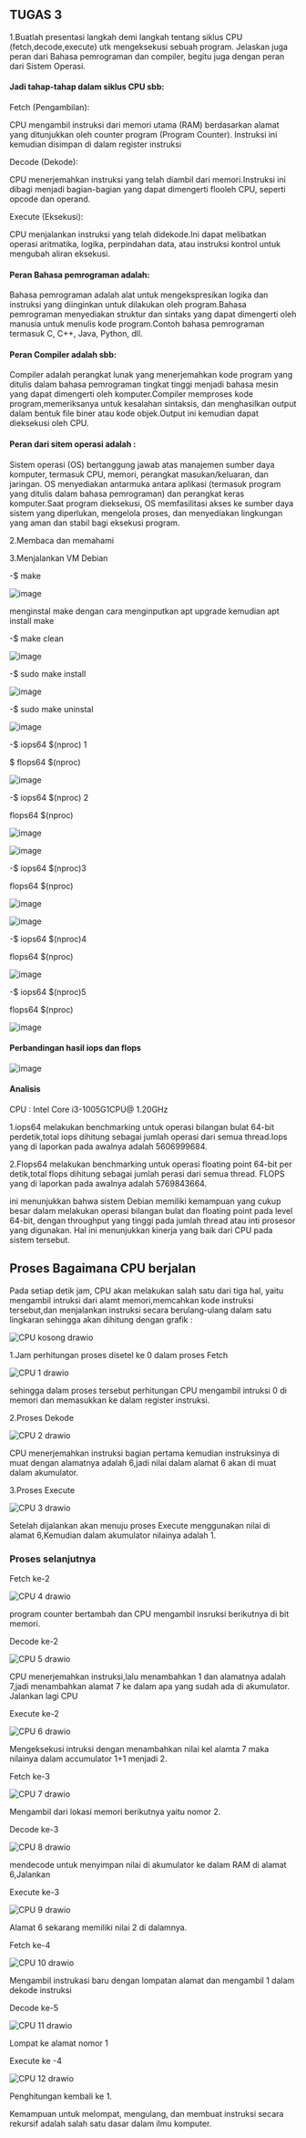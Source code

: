 ## TUGAS 3

1.Buatlah presentasi langkah demi langkah tentang siklus CPU (fetch,decode,execute) utk mengeksekusi sebuah program. Jelaskan juga peran dari Bahasa pemrograman dan compiler, begitu juga dengan peran dari Sistem Operasi.

#### Jadi tahap-tahap dalam siklus CPU sbb:

Fetch (Pengambilan):
 
CPU mengambil instruksi dari memori utama (RAM) berdasarkan alamat yang ditunjukkan oleh counter program (Program Counter).
Instruksi ini kemudian disimpan di dalam register instruksi 
        
Decode (Dekode):

CPU menerjemahkan instruksi yang telah diambil dari memori.Instruksi ini dibagi menjadi bagian-bagian yang dapat dimengerti flooleh CPU, seperti opcode dan operand.

Execute (Eksekusi):
        
CPU menjalankan instruksi yang telah didekode.Ini dapat melibatkan operasi aritmatika, logika, perpindahan data, atau instruksi kontrol untuk mengubah aliran eksekusi.

        
#### Peran Bahasa pemrograman adalah:

Bahasa pemrograman adalah alat untuk mengekspresikan logika dan instruksi yang diinginkan untuk dilakukan oleh program.Bahasa pemrograman menyediakan struktur dan sintaks yang dapat dimengerti oleh manusia untuk menulis kode program.Contoh bahasa pemrograman termasuk C, C++, Java, Python, dll.

#### Peran Compiler adalah sbb:

Compiler adalah perangkat lunak yang menerjemahkan kode program yang ditulis dalam bahasa pemrograman tingkat tinggi menjadi bahasa mesin yang dapat dimengerti oleh komputer.Compiler memproses kode program,memeriksanya untuk kesalahan sintaksis, dan menghasilkan output dalam bentuk file biner atau kode objek.Output ini kemudian dapat dieksekusi oleh CPU.
    
#### Peran dari sitem operasi adalah :

Sistem operasi (OS) bertanggung jawab atas manajemen sumber daya komputer, termasuk CPU, memori, perangkat masukan/keluaran, dan jaringan.
OS menyediakan antarmuka antara aplikasi (termasuk program yang ditulis dalam bahasa pemrograman) dan perangkat keras komputer.Saat program dieksekusi, OS memfasilitasi akses ke sumber daya sistem yang diperlukan, mengelola proses, dan menyediakan lingkungan yang aman dan stabil bagi eksekusi program.

2.Membaca dan memahami

3.Menjalankan VM Debian

-$ make

![image](https://github.com/azzasalsaars/SysOP24-3123521017/assets/160559457/8ab13ec7-3a8b-47e6-80b7-072dd9407881)

menginstal make dengan cara menginputkan apt upgrade
kemudian apt install make


-$ make clean

![image](https://github.com/azzasalsaars/SysOP24-3123521017/assets/160559457/7b6f817d-4385-4a09-b65f-1ebbc109398b)


-$ sudo make install

![image](https://github.com/azzasalsaars/SysOP24-3123521017/assets/160559457/f6b892bc-2210-4052-9a2c-072ed75ec857)


-$ sudo make uninstal

![image](https://github.com/azzasalsaars/SysOP24-3123521017/assets/160559457/9e77d84a-8064-41b3-8045-cf5d6d752955)


-$ iops64 $(nproc) 1

 $ flops64 $(nproc)

![image](https://github.com/azzasalsaars/SysOP24-3123521017/assets/160559457/4e435d63-aa98-438a-9183-a173d790f93a)



-$ iops64 $(nproc) 2

flops64 $(nproc)

![image](https://github.com/azzasalsaars/SysOP24-3123521017/assets/160559457/ca12c855-ee08-4b57-ba49-ffff259a9d2a)


![image](https://github.com/azzasalsaars/SysOP24-3123521017/assets/160559457/f439cccc-ab93-44f1-9866-d9230e3bd5a4)

-$ iops64 $(nproc)3

flops64 $(nproc)
  
![image](https://github.com/azzasalsaars/SysOP24-3123521017/assets/160559457/6e189ddc-23b4-4b66-89fc-c5cbc0a5214e)



![image](https://github.com/azzasalsaars/SysOP24-3123521017/assets/160559457/c74ea6c0-d22e-4974-a625-329960df0d70)


  
-$ iops64 $(nproc)4

flops64 $(nproc)

![image](https://github.com/azzasalsaars/SysOP24-3123521017/assets/160559457/a028543e-8ca8-444a-bc2c-9d195e746ef4)


-$ iops64 $(nproc)5

flops64 $(nproc)

![image](https://github.com/azzasalsaars/SysOP24-3123521017/assets/160559457/1530d68b-00d9-486b-8d23-24aabda22931)


#### Perbandingan hasil iops dan flops

![image](https://github.com/azzasalsaars/SysOP24-3123521017/assets/160559457/ce286884-d5e8-4f3b-b349-7b0a0f257166)

#### Analisis

CPU : Intel Core i3-1005G1CPU@ 1.20GHz

1.iops64 melakukan benchmarking untuk operasi bilangan bulat 64-bit perdetik,total iops dihitung sebagai jumlah operasi dari semua thread.Iops yang di laporkan pada awalnya adalah 5606999684.

2.Flops64 melakukan benchmarking untuk operasi floating point 64-bit per detik,total flops dihitung sebagai jumlah perasi dari semua thread. FLOPS yang di laporkan pada awalnya adalah 5769843664.

ini menunjukkan bahwa sistem Debian memiliki kemampuan yang cukup besar dalam melakukan operasi bilangan bulat dan floating point pada level 64-bit, dengan throughput yang tinggi pada jumlah thread atau inti prosesor yang digunakan. Hal ini menunjukkan kinerja yang baik dari CPU pada sistem tersebut.

## Proses Bagaimana CPU berjalan 

Pada setiap detik jam, CPU akan melakukan salah satu dari tiga hal, yaitu mengambil intruksi dari alamt memori,memcahkan kode instruksi tersebut,dan menjalankan instruksi secara berulang-ulang dalam satu lingkaran sehingga akan dihitung dengan grafik :

![CPU kosong drawio](https://github.com/azzasalsaars/SysOP24-3123521017/assets/160559457/aacd58d9-5200-432b-92cb-8f75e3cf7c98)

1.Jam perhitungan proses disetel ke 0 dalam proses Fetch 

![CPU 1 drawio](https://github.com/azzasalsaars/SysOP24-3123521017/assets/160559457/b83a6e08-a69d-45af-a820-83b1bb9d72f9)

sehingga dalam proses tersebut perhitungan CPU mengambil intruksi 0 di memori dan memasukkan ke dalam register instruksi.

2.Proses Dekode

![CPU 2 drawio](https://github.com/azzasalsaars/SysOP24-3123521017/assets/160559457/8d4a5094-78d7-48d1-924c-620d4700bbc1)

CPU menerjemahkan instruksi bagian pertama kemudian instruksinya di muat dengan alamatnya adalah 6,jadi nilai dalam alamat 6 akan di muat dalam akumulator.

3.Proses Execute

![CPU 3 drawio](https://github.com/azzasalsaars/SysOP24-3123521017/assets/160559457/029f8456-6289-4e4c-99d8-b4060066a9b2)

Setelah dijalankan akan menuju proses Execute menggunakan nilai di alamat 6,Kemudian dalam akumulator nilainya adalah 1.

### Proses selanjutnya

Fetch ke-2

![CPU 4 drawio](https://github.com/azzasalsaars/SysOP24-3123521017/assets/160559457/cc8ee2ac-ff99-4a7a-a7c4-d522b5bfa994)

program counter bertambah dan CPU mengambil insruksi berikutnya di bit memori.

Decode ke-2

![CPU 5 drawio](https://github.com/azzasalsaars/SysOP24-3123521017/assets/160559457/9da557f9-9a2d-427e-a616-fee0276d2ce3)

CPU menerjemahkan instruksi,lalu menambahkan 1 dan alamatnya adalah 7,jadi menambahkan alamat 7 ke dalam apa yang sudah ada di akumulator. Jalankan lagi CPU

Execute ke-2

![CPU 6 drawio](https://github.com/azzasalsaars/SysOP24-3123521017/assets/160559457/7676fbe1-888b-4f9b-ac54-a12c11110673)

Mengeksekusi intruksi dengan menambahkan nilai kel alamta 7 maka nilainya dalam accumulator 1+1 menjadi 2.

Fetch ke-3

![CPU 7 drawio](https://github.com/azzasalsaars/SysOP24-3123521017/assets/160559457/1e89fa81-f924-4ee6-95ba-976bb636309e)

Mengambil dari lokasi memori berikutnya yaitu nomor 2.

Decode ke-3

![CPU 8 drawio](https://github.com/azzasalsaars/SysOP24-3123521017/assets/160559457/3dde241a-8082-4b02-82bf-c580c4162109)

mendecode untuk menyimpan nilai di akumulator ke dalam RAM di alamat 6,Jalankan

Execute ke-3

![CPU 9 drawio](https://github.com/azzasalsaars/SysOP24-3123521017/assets/160559457/ad09c6ea-61e7-4dd8-ae88-5f515eeeb0e4)

Alamat 6 sekarang memiliki nilai 2 di dalamnya.

Fetch ke-4

![CPU 10 drawio](https://github.com/azzasalsaars/SysOP24-3123521017/assets/160559457/74b6b8cc-f1e5-4a28-817b-b5b7fcd8090b)

Mengambil instrukasi baru dengan lompatan alamat dan mengambil 1 dalam dekode instruksi

Decode ke-5

![CPU 11 drawio](https://github.com/azzasalsaars/SysOP24-3123521017/assets/160559457/60d833e9-625f-4dac-a5cd-943c417bf804)

Lompat ke alamat nomor 1 

Execute ke -4

![CPU 12 drawio](https://github.com/azzasalsaars/SysOP24-3123521017/assets/160559457/dc88c8ee-adc1-4471-82c8-571928cfe67f)

Penghitungan kembali ke 1.

Kemampuan untuk melompat, mengulang, dan membuat instruksi secara rekursif adalah salah satu dasar dalam ilmu komputer.


